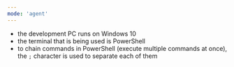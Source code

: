 ```yaml
---
mode: 'agent'
---
```


* the development PC runs on Windows 10
* the terminal that is being used is PowerShell
* to chain commands in PowerShell (execute multiple commands at once), the `;` character is used to separate each of them